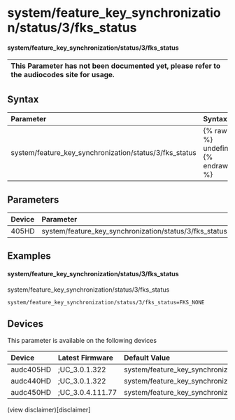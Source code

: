 ﻿---
description: system/feature_key_synchronization/status/3/fks_status
search: false
---

# system/feature_key_synchronization/status/3/fks_status

#### system/feature_key_synchronization/status/3/fks_status


| This Parameter has not been documented yet, please refer to the audiocodes site for usage.  |
| :--- |

## Syntax
| Parameter | Syntax |
| :--- | :--- |
|system/feature_key_synchronization/status/3/fks_status | {% raw %} undefined {% endraw %} |

## Parameters
|Device|Parameter|value|Description|
|:---|:---|:---|:---|
| 405HD | system/feature_key_synchronization/status/3/fks_status |  |  |

## Examples
#### system/feature_key_synchronization/status/3/fks_status

system/feature_key_synchronization/status/3/fks_status

```
system/feature_key_synchronization/status/3/fks_status=FKS_NONE
```

## Devices
This parameter is available on the following devices

| Device | Latest Firmware | Default Value |
|:---|:---|:---|
| audc405HD | ;UC_3.0.1.322 | system/feature_key_synchronization/status/3/fks_status=FKS_NONE 
| audc440HD | ;UC_3.0.1.322 | system/feature_key_synchronization/status/3/fks_status=FKS_NONE 
| audc450HD | ;UC_3.0.4.111.77 | system/feature_key_synchronization/status/3/fks_status=FKS_NONE 

(view disclaimer)[disclaimer]
